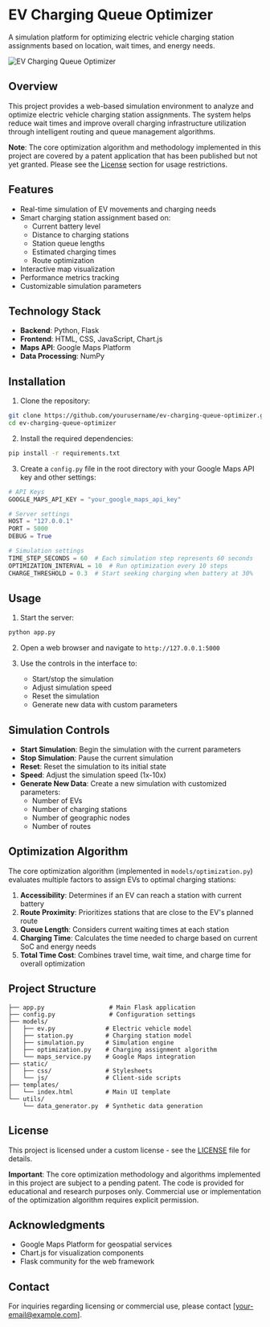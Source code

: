 # EV Charging Queue Optimizer

A simulation platform for optimizing electric vehicle charging station assignments based on location, wait times, and energy needs.

![EV Charging Queue Optimizer](iimg/image.png)

## Overview

This project provides a web-based simulation environment to analyze and optimize electric vehicle charging station assignments. The system helps reduce wait times and improve overall charging infrastructure utilization through intelligent routing and queue management algorithms.

**Note**: The core optimization algorithm and methodology implemented in this project are covered by a patent application that has been published but not yet granted. Please see the [License](#license) section for usage restrictions.

## Features

- Real-time simulation of EV movements and charging needs
- Smart charging station assignment based on:
  - Current battery level
  - Distance to charging stations
  - Station queue lengths
  - Estimated charging times
  - Route optimization
- Interactive map visualization
- Performance metrics tracking
- Customizable simulation parameters

## Technology Stack

- **Backend**: Python, Flask
- **Frontend**: HTML, CSS, JavaScript, Chart.js
- **Maps API**: Google Maps Platform
- **Data Processing**: NumPy

## Installation

1. Clone the repository:
```bash
git clone https://github.com/yourusername/ev-charging-queue-optimizer.git
cd ev-charging-queue-optimizer
```

2. Install the required dependencies:
```bash
pip install -r requirements.txt
```

3. Create a `config.py` file in the root directory with your Google Maps API key and other settings:
```python
# API Keys
GOOGLE_MAPS_API_KEY = "your_google_maps_api_key"

# Server settings
HOST = "127.0.0.1"
PORT = 5000
DEBUG = True

# Simulation settings
TIME_STEP_SECONDS = 60  # Each simulation step represents 60 seconds
OPTIMIZATION_INTERVAL = 10  # Run optimization every 10 steps
CHARGE_THRESHOLD = 0.3  # Start seeking charging when battery at 30%
```

## Usage

1. Start the server:
```bash
python app.py
```

2. Open a web browser and navigate to `http://127.0.0.1:5000`

3. Use the controls in the interface to:
   - Start/stop the simulation
   - Adjust simulation speed
   - Reset the simulation
   - Generate new data with custom parameters

## Simulation Controls

- **Start Simulation**: Begin the simulation with the current parameters
- **Stop Simulation**: Pause the current simulation
- **Reset**: Reset the simulation to its initial state
- **Speed**: Adjust the simulation speed (1x-10x)
- **Generate New Data**: Create a new simulation with customized parameters:
  - Number of EVs
  - Number of charging stations
  - Number of geographic nodes
  - Number of routes

## Optimization Algorithm

The core optimization algorithm (implemented in `models/optimization.py`) evaluates multiple factors to assign EVs to optimal charging stations:

1. **Accessibility**: Determines if an EV can reach a station with current battery
2. **Route Proximity**: Prioritizes stations that are close to the EV's planned route
3. **Queue Length**: Considers current waiting times at each station
4. **Charging Time**: Calculates the time needed to charge based on current SoC and energy needs
5. **Total Time Cost**: Combines travel time, wait time, and charge time for overall optimization

## Project Structure

```
├── app.py                  # Main Flask application
├── config.py               # Configuration settings
├── models/
│   ├── ev.py              # Electric vehicle model
│   ├── station.py         # Charging station model
│   ├── simulation.py      # Simulation engine
│   ├── optimization.py    # Charging assignment algorithm
│   └── maps_service.py    # Google Maps integration
├── static/
│   ├── css/               # Stylesheets
│   └── js/                # Client-side scripts
├── templates/
│   └── index.html         # Main UI template
└── utils/
    └── data_generator.py  # Synthetic data generation
```

## License

This project is licensed under a custom license - see the [LICENSE](LICENSE) file for details.

**Important**: The core optimization methodology and algorithms implemented in this project are subject to a pending patent. The code is provided for educational and research purposes only. Commercial use or implementation of the optimization algorithm requires explicit permission.

## Acknowledgments

- Google Maps Platform for geospatial services
- Chart.js for visualization components
- Flask community for the web framework

## Contact

For inquiries regarding licensing or commercial use, please contact [your-email@example.com].
